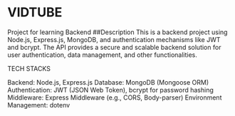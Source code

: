 # VIDTUBE
Project for learning Backend
##Description
This is a backend project using Node.js, Express.js, MongoDB, and authentication mechanisms like JWT and bcrypt. The API provides a secure and scalable backend solution for user authentication, data management, and other functionalities.

TECH STACKS

Backend: Node.js, Express.js
Database: MongoDB (Mongoose ORM)
Authentication: JWT (JSON Web Token), bcrypt for password hashing
Middleware: Express Middleware (e.g., CORS, Body-parser)
Environment Management: dotenv

